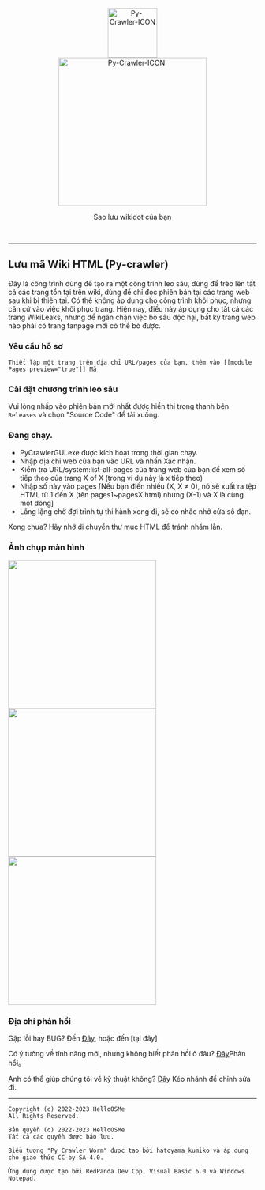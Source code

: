 <div class="center" align="center">
  <a href="#">
    <img alt="Py-Crawler-ICON" src="https://helloosdisk.wikidot.com/local--files/file:github/Pyc" width="100px">
  </a><br/>
  <img alt="Py-Crawler-ICON" src="https://helloosdisk.wikidot.com/local--files/file:github/pyctext.png" width="300px">
  <p>Sao lưu wikidot của bạn</p>
  <img alt="" src="https://img.shields.io/github/license/HelloOSMe/Py-crawler">&nbsp;&nbsp;<img alt="" src="https://img.shields.io/github/v/release/HelloOSMe/Py-Crawler?include_prereleases">&nbsp;&nbsp;<img alt="" src="https://img.shields.io/github/stars/HelloOSMe/Py-crawler">
</div>

----------

## Lưu mã Wiki HTML (Py-crawler)

Đây là công trình dùng để tạo ra một công trình leo sâu, dùng để trèo lên tất cả các trang tồn tại trên wiki, dùng để chỉ đọc phiên bản tại các trang web sau khi bị thiên tai. 
Có thể không áp dụng cho công trình khôi phục, nhưng căn cứ vào việc khôi phục trang. 
Hiện nay, điều này áp dụng cho tất cả các trang WikiLeaks, nhưng để ngăn chặn việc bò sâu độc hại, bất kỳ trang web nào phải có trang fanpage mới có thể bò được.

### **Yêu cầu hồ sơ**

```
Thiết lập một trang trên địa chỉ URL/pages của bạn, thêm vào [[module Pages preview="true"]] Mã
```

### **Cài đặt chương trình leo sâu**
Vui lòng nhấp vào phiên bản mới nhất được hiển thị trong thanh bên `Releases` và chọn "Source Code" để tải xuống.

### **Đang chạy.**
* PyCrawlerGUI.exe được kích hoạt trong thời gian chạy.
* Nhập địa chỉ web của bạn vào URL và nhấn Xác nhận.
* Kiểm tra URL/system:list-all-pages của trang web của bạn để xem số tiếp theo của trang X of X (trong ví dụ này là x tiếp theo)
* Nhập số này vào pages [Nếu bạn điền nhiều (X, X ≠ 0), nó sẽ xuất ra tệp HTML từ 1 đến X (tên pages1~pagesX.html) nhưng (X-1) và X là cùng một dòng]
* Lẳng lặng chờ đợi trình tự thi hành xong đi, sẽ có nhắc nhở cửa sổ đạn.

Xong chưa? Hãy nhớ di chuyển thư mục HTML để tránh nhầm lẫn.

### **Ảnh chụp màn hình**
<img alt="" src="https://s1.ax1x.com/2023/02/20/pSXVpQJ.jpg" width="300px">  
<img alt="" src="https://s1.ax1x.com/2023/02/20/pSXExWF.jpg" width="300px">  
<img alt="" src="https://s1.ax1x.com/2023/02/20/pSXEzz4.jpg" width="300px">


### **Địa chỉ phản hồi**
Gặp lỗi hay BUG? 
Đến [Đây](https://github.com/HelloOSMe/Py-crawler/issues), hoặc đến [tại đây]

Có ý tưởng về tính năng mới, nhưng không biết phản hồi ở đâu? [Đây](https://github.com/HelloOSMe/Py-crawler/issues)Phản hồi。

Anh có thể giúp chúng tôi về kỹ thuật không? [Đây](https://github.com/HelloOSMe/Py-crawler/fork) Kéo nhánh để chỉnh sửa đi.

----------

```
Copyright (c) 2022-2023 HelloOSMe
All Rights Reserved.

Bản quyền (c) 2022-2023 HelloOSMe
Tất cả các quyền được bảo lưu.

Biểu tượng "Py Crawler Worm" được tạo bởi hatoyama_kumiko và áp dụng cho giao thức CC-by-SA-4.0.

Ứng dụng được tạo bởi RedPanda Dev Cpp, Visual Basic 6.0 và Windows Notepad.
```
